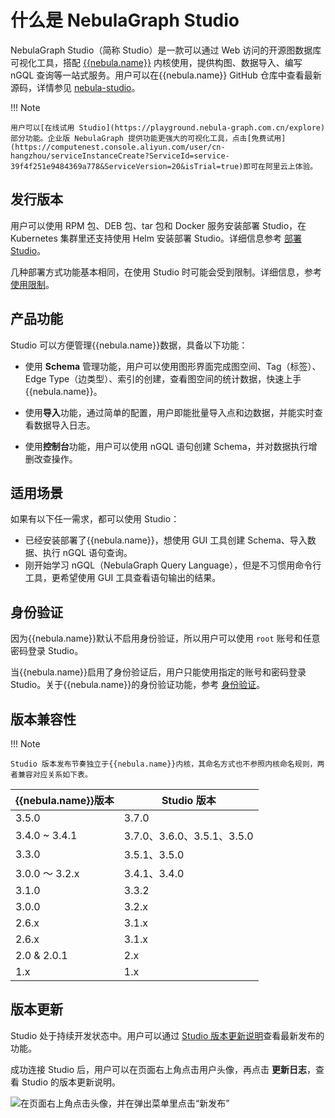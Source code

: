 # 什么是 NebulaGraph Studio

NebulaGraph Studio（简称 Studio）是一款可以通过 Web 访问的开源图数据库可视化工具，搭配 [{{nebula.name}}](../../README.md) 内核使用，提供构图、数据导入、编写 nGQL 查询等一站式服务。用户可以在{{nebula.name}} GitHub 仓库中查看最新源码，详情参见 [nebula-studio](https://github.com/vesoft-inc/nebula-studio)。

!!! Note

    用户可以[在线试用 Studio](https://playground.nebula-graph.com.cn/explore) 部分功能。企业版 NebulaGraph 提供功能更强大的可视化工具，点击[免费试用](https://computenest.console.aliyun.com/user/cn-hangzhou/serviceInstanceCreate?ServiceId=service-39f4f251e9484369a778&ServiceVersion=20&isTrial=true)即可在阿里云上体验。

## 发行版本

用户可以使用 RPM 包、DEB 包、tar 包和 Docker 服务安装部署 Studio，在 Kubernetes 集群里还支持使用 Helm 安装部署 Studio。详细信息参考 [部署 Studio](../deploy-connect/st-ug-deploy.md)。

几种部署方式功能基本相同，在使用 Studio 时可能会受到限制。详细信息，参考[使用限制](st-ug-limitations.md)。

## 产品功能

Studio 可以方便管理{{nebula.name}}数据，具备以下功能：

- 使用 **Schema** 管理功能，用户可以使用图形界面完成图空间、Tag（标签）、Edge Type（边类型）、索引的创建，查看图空间的统计数据，快速上手{{nebula.name}}。
  
- 使用**导入**功能，通过简单的配置，用户即能批量导入点和边数据，并能实时查看数据导入日志。

- 使用**控制台**功能，用户可以使用 nGQL 语句创建 Schema，并对数据执行增删改查操作。

## 适用场景

如果有以下任一需求，都可以使用 Studio：

- 已经安装部署了{{nebula.name}}，想使用 GUI 工具创建 Schema、导入数据、执行 nGQL 语句查询。
- 刚开始学习 nGQL（NebulaGraph Query Language），但是不习惯用命令行工具，更希望使用 GUI 工具查看语句输出的结果。

## 身份验证

因为{{nebula.name}}默认不启用身份验证，所以用户可以使用 `root` 账号和任意密码登录 Studio。

当{{nebula.name}}启用了身份验证后，用户只能使用指定的账号和密码登录 Studio。关于{{nebula.name}}的身份验证功能，参考 [身份验证](../../7.data-security/1.authentication/1.authentication.md "点击前往{{nebula.name}}官网")。


## 版本兼容性

!!! Note

    Studio 版本发布节奏独立于{{nebula.name}}内核，其命名方式也不参照内核命名规则，两者兼容对应关系如下表。

|{{nebula.name}}版本 | Studio 版本 |
| --- | --- |
| 3.5.0  | 3.7.0 |
| 3.4.0 ~ 3.4.1| 3.7.0、3.6.0、3.5.1、3.5.0 |
| 3.3.0 | 3.5.1、3.5.0 |
| 3.0.0 ～ 3.2.x| 3.4.1、3.4.0|
| 3.1.0 | 3.3.2 |
| 3.0.0 | 3.2.x |
| 2.6.x | 3.1.x |
| 2.6.x | 3.1.x |
| 2.0 & 2.0.1 | 2.x |
| 1.x | 1.x|

## 版本更新

Studio 处于持续开发状态中。用户可以通过 [Studio 版本更新说明](../../20.appendix/release-notes/studio-release-note.md)查看最新发布的功能。

成功连接 Studio 后，用户可以在页面右上角点击用户头像，再点击 **更新日志**，查看 Studio 的版本更新说明。

![在页面右上角点击头像，并在弹出菜单里点击“新发布”](https://docs-cdn.nebula-graph.com.cn/figures/st-ug-001-cn.png)
